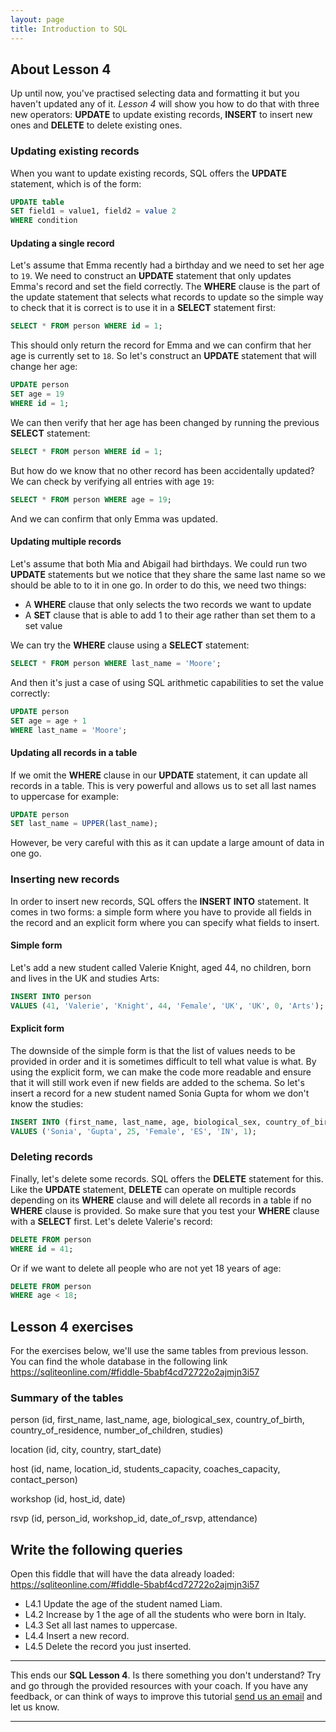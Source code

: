 ```yaml
---
layout: page
title: Introduction to SQL
---
```


## About Lesson 4

Up until now, you've practised selecting data and formatting it but you haven't updated any of it. _Lesson 4_ will show you how to do that with three new operators: **UPDATE** to update existing records, **INSERT** to insert new ones and **DELETE** to delete existing ones.


### Updating existing records

When you want to update existing records, SQL offers the **UPDATE** statement, which is of the form:

```SQL
UPDATE table
SET field1 = value1, field2 = value 2
WHERE condition
```

#### Updating a single record

Let's assume that Emma recently had a birthday and we need to set her age to `19`. We need to construct an **UPDATE** statement that only updates Emma's record and set the field correctly. The **WHERE** clause is the part of the update statement that selects what records to update so the simple way to check that it is correct is to use it in a **SELECT** statement first:

```SQL
SELECT * FROM person WHERE id = 1;
```

This should only return the record for Emma and we can confirm that her age is currently set to `18`. So let's construct an **UPDATE** statement that will change her age:

```SQL
UPDATE person
SET age = 19
WHERE id = 1;
```

We can then verify that her age has been changed by running the previous **SELECT** statement:

```SQL
SELECT * FROM person WHERE id = 1;
```

But how do we know that no other record has been accidentally updated? We can check by verifying all entries with age `19`:

```SQL
SELECT * FROM person WHERE age = 19;
```

And we can confirm that only Emma was updated.

#### Updating multiple records

Let's assume that both Mia and Abigail had birthdays. We could run two **UPDATE** statements but we notice that they share the same last name so we should be able to to it in one go. In order to do this, we need two things:
- A **WHERE** clause that only selects the two records we want to update
- A **SET** clause that is able to add 1 to their age rather than set them to a set value

We can try the **WHERE** clause using a **SELECT** statement:

```SQL
SELECT * FROM person WHERE last_name = 'Moore';
```

And then it's just a case of using SQL arithmetic capabilities to set the value correctly:

```SQL
UPDATE person
SET age = age + 1
WHERE last_name = 'Moore';
```

#### Updating all records in a table

If we omit the **WHERE** clause in our **UPDATE** statement, it can update all records in a table. This is very powerful and allows us to set all last names to uppercase for example:

```SQL
UPDATE person
SET last_name = UPPER(last_name);
```

However, be very careful with this as it can update a large amount of data in one go.

### Inserting new records

In order to insert new records, SQL offers the **INSERT INTO** statement. It comes in two forms: a simple form where you have to provide all fields in the record and an explicit form where you can specify what fields to insert.

#### Simple form

Let's add a new student called Valerie Knight, aged 44, no children, born and lives in the UK and studies Arts:

```SQL
INSERT INTO person
VALUES (41, 'Valerie', 'Knight', 44, 'Female', 'UK', 'UK', 0, 'Arts');
```

#### Explicit form

The downside of the simple form is that the list of values needs to be provided in order and it is sometimes difficult to tell what value is what. By using the explicit form, we can make the code more readable and ensure that it will still work even if new fields are added to the schema. So let's insert a record for a new student named Sonia Gupta for whom we don't know the studies:

```SQL
INSERT INTO (first_name, last_name, age, biological_sex, country_of_birth, country_of_residence, number_of_children)
VALUES ('Sonia', 'Gupta', 25, 'Female', 'ES', 'IN', 1);
```

### Deleting records

Finally, let's delete some records. SQL offers the **DELETE** statement for this. Like the **UPDATE** statement, **DELETE** can operate on multiple records depending on its **WHERE** clause and will delete all records in a table if no **WHERE** clause is provided. So make sure that you test your **WHERE** clause with a **SELECT** first. Let's delete Valerie's record:

```SQL
DELETE FROM person
WHERE id = 41;
```

Or if we want to delete all people who are not yet 18 years of age:

```SQL
DELETE FROM person
WHERE age < 18;
```

## Lesson 4 exercises

For the exercises below, we'll use the same tables from previous lesson. You can find the whole database in the following link https://sqliteonline.com/#fiddle-5babf4cd72722o2ajmjn3i57

### Summary of the tables

person (id, first_name, last_name, age, biological_sex, country_of_birth, country_of_residence, number_of_children, studies)

location (id, city, country, start_date)

host (id, name, location_id, students_capacity, coaches_capacity, contact_person)

workshop (id, host_id, date)

rsvp (id, person_id, workshop_id, date_of_rsvp, attendance)

## Write the following queries

Open this fiddle that will have the data already loaded: https://sqliteonline.com/#fiddle-5babf4cd72722o2ajmjn3i57
* L4.1 Update the age of the student named Liam.
* L4.2 Increase by 1 the age of all the students who were born in Italy.
* L4.3 Set all last names to uppercase.
* L4.4 Insert a new record.
* L4.5 Delete the record you just inserted.

---
This ends our **SQL Lesson 4**. Is there something you don't understand? Try and go through the provided resources with your coach. If you have any feedback, or can think of ways to improve this tutorial [send us an email](mailto:feedback@codebar.io) and let us know.

---
